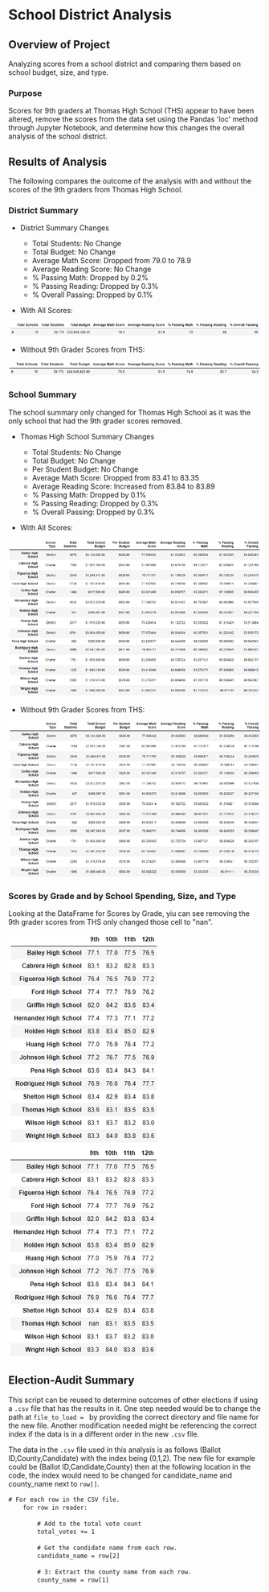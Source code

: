 
# School District Analysis

## Overview of Project

Analyzing scores from a school district and comparing them based on school budget, size, and type.

### Purpose

Scores for 9th graders at Thomas High School (THS) appear to have been altered, remove the scores from the data set using the Pandas 'loc' method through Jupyter Notebook, and determine how this changes the overall analysis of the school district.

## Results of Analysis

The following compares the outcome of the analysis with and without the scores of the 9th graders from Thomas High School.

### District Summary

* District Summary Changes
    - Total Students: No Change
    - Total Budget: No Change
    - Average Math Score: Dropped from 79.0 to 78.9
    - Average Reading Score: No Change
    - % Passing Math: Dropped by 0.2%
    - % Passing Reading: Dropped by 0.3%
    - % Overall Passing: Dropped by 0.1%

* With All Scores:

![District Summary](https://github.com/psidhu42/school-district-analysis/blob/main/resources/district_summary.PNG)

* Without 9th Grader Scores from THS:

![District Summary Without THS 9th Grader Scores](https://github.com/psidhu42/school-district-analysis/blob/main/resources/district_summary_altered.PNG)

### School Summary

The school summary only changed for Thomas High School as it was the only school that had the 9th grader scores removed.

* Thomas High School Summary Changes
    - Total Students: No Change
    - Total Budget: No Change
    - Per Student Budget: No Change
    - Average Math Score: Dropped from 83.41 to 83.35
    - Average Reading Score: Increased from 83.84 to 83.89
    - % Passing Math: Dropped by 0.1%
    - % Passing Reading: Dropped by 0.3%
    - % Overall Passing: Dropped by 0.3%

* With All Scores:

![School Summary](https://github.com/psidhu42/school-district-analysis/blob/main/resources/school_summary.PNG)

* Without 9th Grader Scores from THS:

![School Summary Without THS 9th Grader Scores](https://github.com/psidhu42/school-district-analysis/blob/main/resources/school_summary_altered.PNG)

### Scores by Grade and by School Spending, Size, and Type

Looking at the DataFrame for Scores by Grade, yiu can see removing the 9th grader scores from THS only changed those cell to "nan".

![Math Scores by Grade](https://github.com/psidhu42/school-district-analysis/blob/main/resources/math_scores_by_grade.PNG)![Math Scores Without THS 9th Graders](https://github.com/psidhu42/school-district-analysis/blob/main/resources/math_scores_by_grade_altered.PNG)

## Election-Audit Summary

This script can be reused to determine outcomes of other elections if using a `.csv` file that has the results in it. One step needed would be to change the path at `file_to_load = ` by providing the correct directory and file name for the new file. Another modification needed might be referencing the correct index if the data is in a different order in the new `.csv` file. 

The data in the `.csv` file used in this analysis is as follows (Ballot ID,County,Candidate) with the index being (0,1,2). The new file for example could be (Ballot ID,Candidate,County) then at the following location in the code, the index would need to be changed for candidate_name and county_name next to `row[]`.
```
# For each row in the CSV file.
    for row in reader:

        # Add to the total vote count
        total_votes += 1

        # Get the candidate name from each row.
        candidate_name = row[2]

        # 3: Extract the county name from each row.
        county_name = row[1]
```
